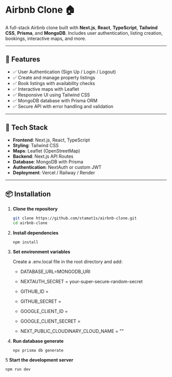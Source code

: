 # Airbnb Clone 🏠

A full-stack Airbnb clone built with **Next.js**, **React**, **TypeScript**, **Tailwind CSS**, **Prisma**, and **MongoDB**. Includes user authentication, listing creation, bookings, interactive maps, and more.

---

## 🚀 Features

- ✅ User Authentication (Sign Up / Login / Logout)
- ✅ Create and manage property listings
- ✅ Book listings with availability checks
- ✅ Interactive maps with Leaflet
- ✅ Responsive UI using Tailwind CSS
- ✅ MongoDB database with Prisma ORM
- ✅ Secure API with error handling and validation

---

## 🧰 Tech Stack

- **Frontend**: Next.js, React, TypeScript
- **Styling**: Tailwind CSS
- **Maps**: Leaflet (OpenStreetMap)
- **Backend**: Next.js API Routes
- **Database**: MongoDB with Prisma
- **Authentication**: NextAuth or custom JWT
- **Deployment**: Vercel / Railway / Render

---

## 📦 Installation

1. **Clone the repository**

   ```bash
   git clone https://github.com/stamat1s/airbnb-clone.git
   cd airbnb-clone
   ```
2. **Install dependencies**

   ```npm install```

3. **Set environment variables**

   Create a .env.local file in the root directory and add:
   
   
   - DATABASE_URL=MONGODB_URI
   - NEXTAUTH_SECRET = your-super-secure-random-secret
   - GITHUB_ID =
   - GITHUB_SECRET =
   
   - GOOGLE_CLIENT_ID = 
   - GOOGLE_CLIENT_SECRET = 
   
   - NEXT_PUBLIC_CLOUDINARY_CLOUD_NAME = ""

4. **Run database generate**

   ```npx prisma db generate```

5 **Start the development server**

   ```npm run dev```
